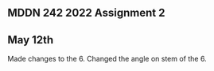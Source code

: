 ## MDDN 242 2022 Assignment 2

## May 12th

  Made changes to the 6.  Changed the angle on stem of the 6.
